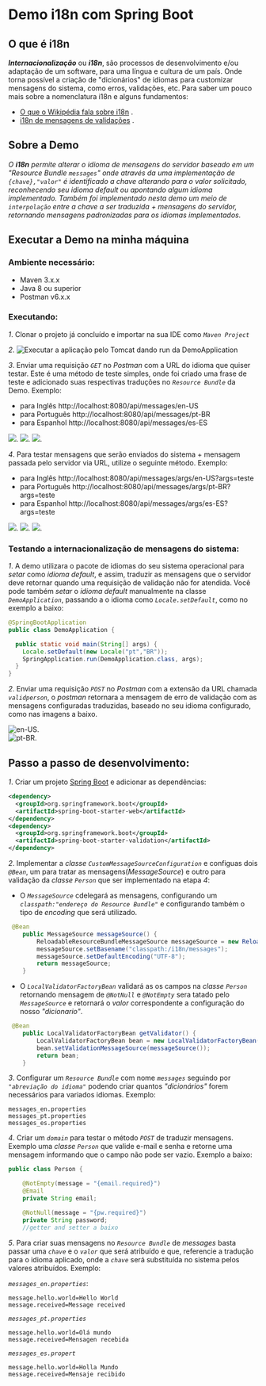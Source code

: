 # Demo i18n com Spring Boot

## O que é i18n
**_Internacionalização_** ou **_i18n_**, são processos de desenvolvimento e/ou adaptação de um software, para uma língua e cultura de um país. Onde torna possível a criação de "dicionários" de idiomas para customizar mensagens do sistema, como erros, validações, etc.
Para saber um pouco mais sobre a nomenclatura i18n e alguns fundamentos:
- [O que o Wikipédia fala sobre i18n](https://pt.wikipedia.org/wiki/Internacionaliza%C3%A7%C3%A3o_(inform%C3%A1tica)) .
- [i18n de mensagens de validações](https://www.baeldung.com/spring-custom-validation-message-source) .

## Sobre a Demo
*O **_i18n_** permite alterar o idioma de mensagens do servidor baseado em um "Resource Bundle `messages`" onde através da uma implementação de `{chave},"valor"` é identificado a chave alterando para o valor solicitado, reconhecendo seu idioma default ou apontando algum idioma implementado. Também foi implementado nesta demo um meio de `interpolação` entre a chave a ser traduzida + mensagens do servidor, retornando mensagens padronizadas para os idiomas implementados.*

## Executar a Demo na minha máquina

### Ambiente necessário:
- Maven 3.x.x
- Java 8 ou superior
- Postman v6.x.x
### Executando:
_1_. Clonar o projeto já concluído e importar na sua IDE como _`Maven Project`_<br>

_2_. ![Executar a aplicação pelo `Tomcat` dando run da `DemoApplication`](https://github.com/Natanfags/demo/blob/master/images/tomcatRunning.PNG)<br>

_3_. Enviar uma requisição _`GET`_ no _Postman_ com a URL do idioma que quiser testar. Este é uma método de teste simples, onde foi criado uma frase de teste e adicionado suas respectivas traduções no _`Resource Bundle`_ da Demo. 
Exemplo: <br>

- para Inglês http://localhost:8080/api/messages/en-US <br>
- para Português http://localhost:8080/api/messages/pt-BR <br>
- para Espanhol http://localhost:8080/api/messages/es-ES <br>

![](https://github.com/Natanfags/demo/blob/master/images/postmanHwUS.PNG).
![](https://github.com/Natanfags/demo/blob/master/images/postmanHwBR.PNG).
![](https://github.com/Natanfags/demo/blob/master/images/postmanHwES.PNG).

_4_. Para testar mensagens que serão enviados do sistema + mensagem passada pelo servidor via URL, utilize o seguinte método. Exemplo:<br>

- para Inglês http://localhost:8080/api/messages/args/en-US?args=teste <br>
- para Português http://localhost:8080/api/messages/args/pt-BR?args=teste <br>
- para Espanhol http://localhost:8080/api/messages/args/es-ES?args=teste <br>

![](https://github.com/Natanfags/demo/blob/master/images/postmanArgsUS.PNG).
![](https://github.com/Natanfags/demo/blob/master/images/postmanArgsBR.PNG).
![](https://github.com/Natanfags/demo/blob/master/images/postmanArgsES.PNG).

### Testando a internacionalização de mensagens do sistema:

_1_. A demo utilizara o pacote de idiomas do seu sistema operacional para _setar_ como _idioma default_, e assim, traduzir as mensagens que o servidor deve retornar quando uma requisição de validação não for atendida. Você pode também _setar_ o _idioma default_ manualmente na classe _`DemoApplication`_, passando a o idioma como _`Locale.setDefault`_, como no exemplo a baixo:

```java
@SpringBootApplication
public class DemoApplication {

  public static void main(String[] args) {
    Locale.setDefault(new Locale("pt","BR"));
    SpringApplication.run(DemoApplication.class, args);
  }
}
```
_2_. Enviar uma requisição _`POST`_ no _Postman_ com a extensão da URL chamada _`validperson`_, o _postman_ retornara a mensagem de erro de validação com as mensagens configuradas traduzidas, baseado no seu idioma configurado, como nas imagens a baixo.

![en-US](https://github.com/Natanfags/demo/blob/master/images/postmanValidPersonUS.PNG).<br>
![pt-BR](https://github.com/Natanfags/demo/blob/master/images/postmanValidPersonBR.PNG).

## Passo a passo de desenvolvimento:
_1_. Criar um projeto [Spring Boot](https://start.spring.io/) e adicionar as dependências:

```xml
<dependency>
  <groupId>org.springframework.boot</groupId>
  <artifactId>spring-boot-starter-web</artifactId>
</dependency>
<dependency>
  <groupId>org.springframework.boot</groupId>
  <artifactId>spring-boot-starter-validation</artifactId>
</dependency>
```
_2_. Implementar a _classe_ _`CustomMessageSourceConfiguration`_ e configuas dois _`@Bean`_, um para tratar as mensagens(_MessageSource_) e outro para validação da _classe_ _`Person`_ que ser implementado na etapa _4_:<br>
- O _`MessageSource`_ cdelegará as mensagens, configurando um _`classpath:"endereço do Resource Bundle"`_ e configurando também o tipo de _encoding_ que será utilizado.

```java
 @Bean
    public MessageSource messageSource() {
        ReloadableResourceBundleMessageSource messageSource = new ReloadableResourceBundleMessageSource();
        messageSource.setBasename("classpath:/i18n/messages");
        messageSource.setDefaultEncoding("UTF-8");
        return messageSource;
    }
```  
- O _`LocalValidatorFactoryBean`_ validará as os campos na _classe_ _`Person`_ retornando mensagem de _`@NotNull`_ e _`@NotEmpty`_ sera tatado pelo _`MessageSource`_ e retornará o _valor_ correspondente a configuração do nosso _"dicionario"_.
```java
 @Bean
    public LocalValidatorFactoryBean getValidator() {
        LocalValidatorFactoryBean bean = new LocalValidatorFactoryBean();
        bean.setValidationMessageSource(messageSource());
        return bean;
    }
```


_3_. Configurar um _`Resource Bundle`_ com nome _`messages`_ seguindo por _`"abreviação do idioma"`_ podendo criar quantos _"dicionários"_ forem necessários para variados idiomas. Exemplo:<br> 

```properties
messages_en.properties
messages_pt.properties
messages_es.properties
```

_4_. Criar um _`domain`_ para testar o método _`POST`_ de traduzir mensagens. Exemplo uma _classe_ _`Person`_ que valide e-mail e senha e retorne uma mensagem informando que o campo não pode ser vazio. Exemplo a baixo:

```java
public class Person {

    @NotEmpty(message = "{email.required}")
    @Email
    private String email;

    @NotNull(message = "{pw.required}")
    private String password;
    //getter and setter a baixo
```

_5_. Para criar suas mensagens no _`Resource Bundle`_ de _messages_ basta passar uma _`chave`_ e o _`valor`_ que será atribuído e que, referencie a tradução para o idioma aplicado, onde a _`chave`_ será substituída no sistema pelos valores atribuídos. Exemplo:<br>

_`messages_en.properties`_:
```properties
message.hello.world=Hello World
message.received=Message received
```
_`messages_pt.properties`_
```properties
message.hello.world=Olá mundo
message.received=Mensagen recebida
```
_`messages_es.propert`_
```properties
message.hello.world=Holla Mundo
message.received=Mensaje recibido
```
